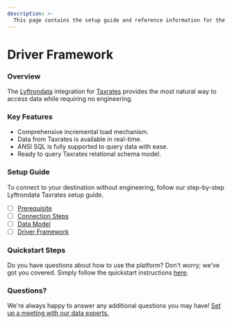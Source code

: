 ```yaml
---
description: >-
  This page contains the setup guide and reference information for the Taxrates source connector.
---
```


# Driver Framework

### Overview

The [Lyftrondata](https://www.lyftrondata.com/) integration for [Taxrates](https://www.lyftrondata.com/integration/commerce-analytics/tax-rates/) provides the most natural way to access data while requiring no engineering.

### Key Features

* Comprehensive incremental load mechanism.
* Data from Taxrates is available in real-time.&#x20;
* ANSI SQL is fully supported to query data with ease.
* Ready to query Taxrates relational schema model.

### Setup Guide

To connect to your destination without engineering, follow our step-by-step Lyftrondata Taxrates setup guide.

* [ ] [Prerequisite](../prerequisite.md)
* [ ] [Connection Steps](../connection-steps.md)
* [ ] [Data Model](../data-model/erd.md)
* [ ] [Driver Framework](../driver-framework/)

### Quickstart Steps

Do you have questions about how to use the platform? Don't worry; we've got you covered. Simply follow the quickstart instructions [here](../driver-framework/README.md).

### Questions? <a href="#questions" id="questions"></a>

We're always happy to answer any additional questions you may have! [Set up a meeting with our data experts.](https://www.lyftrondata.com/book-a-meeting/)



